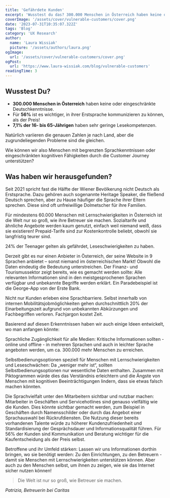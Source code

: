 ```yaml
---
title: 'Gefährdete Kunden'
excerpt: 'Wusstest du das? 300.000 Menschen in Österreich haben keine oder nur geringe Deutschkenntnisse. Für 56% ist es wichtiger, sich in ihrer Muttersprache verständigen zu können als der Preis! 7,1 % der 16- bis 65-Jährigen haben sehr geringe ...'
coverImage: '/assets/cover/vulnerable-customers/cover.png'
date: '2023-07-31T10:35:07.322Z'
tags: 'Blog'
category: 'UX Research'
author:
  name: 'Laura Wissiak'
  picture: '/assets/authors/laura.png'
ogImage:
  url: '/assets/cover/vulnerable-customers/cover.png'
ogPost:
  url: 'https://www.laura-wissiak.com/blog/vulnerable-customers'
readingTime: 3
---
```


## Wusstest Du?

- **300.000 Menschen in Österreich** haben keine oder eingeschränkte Deutschkenntnisse.
- Für **56%** ist es wichtiger, in ihrer Erstsprache kommunizieren zu können, als der Preis!
- **7,1% der 16- bis 65-Jährigen** haben sehr geringe Lesekompetenzen.

Natürlich variieren die genauen Zahlen je nach Land, aber die zugrundeliegenden Probleme sind die gleichen.

Wie können wir also Menschen mit begrenzten Sprachkenntnissen oder eingeschränkten kognitiven Fähigkeiten durch die Customer Journey unterstützen?

## Was haben wir herausgefunden?

Seit 2021 spricht fast die Hälfte der Wiener Bevölkerung nicht Deutsch als Erstsprache. Dazu gehören auch sogenannte Heritage Speaker, die fließend Deutsch sprechen, aber zu Hause häufiger die Sprache ihrer Eltern sprechen. Diese sind oft unfreiwillige Dolmetscher für ihre Familien.

Für mindestens 60.000 Menschen mit Lernschwierigkeiten in Österreich ist die Welt nur so groß, wie ihre Betreuer sie machen. Sozialtarife und ähnliche Angebote werden kaum genutzt, einfach weil niemand weiß, dass sie existieren! Prepaid-Tarife sind zur Kostenkontrolle beliebt, obwohl sie langfristig teurer sind.

24% der Teenager gelten als gefährdet, Leseschwierigkeiten zu haben.

Derzeit gibt es nur einen Anbieter in Österreich, der seine Website in 9 Sprachen anbietet – sonst niemand im österreichischen Markt! Obwohl die Daten eindeutig die Bedeutung unterstreichen. Der Finanz- und Tourismussektor zeigt bereits, wie es gemacht werden sollte: Alle relevanten Informationen sind in den meistgesprochenen Sprachen verfügbar und unbekannte Begriffe werden erklärt. Ein Paradebeispiel ist die George-App von der Erste Bank.

Nicht nur Kunden erleben eine Sprachbarriere. Selbst innerhalb von internen Mobilitätsjobmöglichkeiten gehen durchschnittlich 20% der Einarbeitungszeit aufgrund von unbekannten Abkürzungen und Fachbegriffen verloren. Fachjargon kostet Zeit.

Basierend auf diesen Erkenntnissen haben wir auch einige Ideen entwickelt, wo man anfangen könnte:

Sprachliche Zugänglichkeit für alle Medien: Kritische Informationen sollten - online und offline - in mehreren Sprachen und auch in leichter Sprache angeboten werden, um ca. 300.000 mehr Menschen zu erreichen.

Selbstbedienungsoptionen speziell für Menschen mit Lernschwierigkeiten und Leseschwächen: Da „weniger mehr ist“, sollten Selbstbedienungsoptionen nur wesentliche Daten enthalten. Zusammen mit Piktogrammen würde dies das Verständnis erleichtern und die Ängste von Menschen mit kognitiven Beeinträchtigungen lindern, dass sie etwas falsch machen könnten.

Die Sprachvielfalt unter den Mitarbeitern sichtbar und nutzbar machen: Mitarbeiter in Geschäften und Servicehotlines sind genauso vielfältig wie die Kunden. Dies könnte sichtbar gemacht werden, zum Beispiel in Geschäften durch Namensschilder oder durch das Angebot einer Sprachauswahl bei Rückrufdiensten. Die Nutzung dieser bereits vorhandenen Talente würde zu höherer Kundenzufriedenheit und Standardisierung der Gesprächsdauer und Informationsqualität führen. Für 56% der Kunden sind Kommunikation und Beratung wichtiger für die Kaufentscheidung als der Preis selbst.

Betroffene und ihr Umfeld stärken: Lassen wir uns Informationen dorthin bringen, wo sie benötigt werden: Zu den Einrichtungen, zu den Betreuern - damit sie Menschen mit Lernschwierigkeiten unterstützen können. Aber auch zu den Menschen selbst, um ihnen zu zeigen, wie sie das Internet sicher nutzen können!

> Die Welt ist nur so groß, wie Betreuer sie machen.

_Patrizia, Betreuerin bei Caritas_
